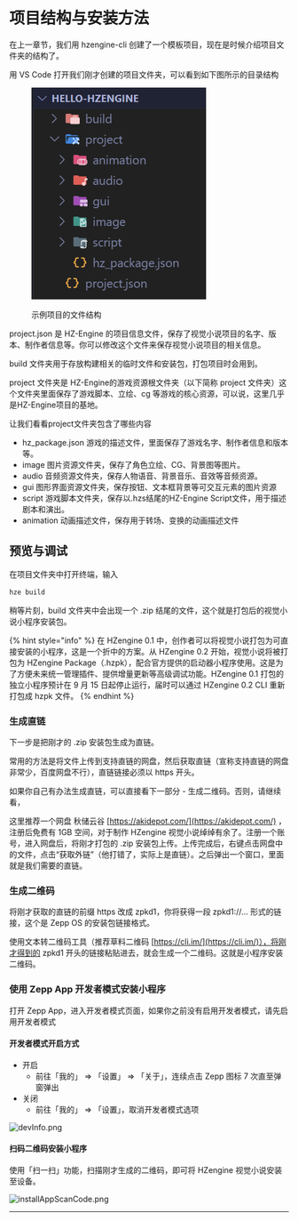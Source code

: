 # 项目结构与安装方法

在上一章节，我们用 hzengine-cli 创建了一个模板项目，现在是时候介绍项目文件夹的结构了。

用 VS Code 打开我们刚才创建的项目文件夹，可以看到如下图所示的目录结构

<figure><img src="../.gitbook/assets/image.png" alt=""><figcaption><p>示例项目的文件结构</p></figcaption></figure>

project.json 是 HZ-Engine 的项目信息文件，保存了视觉小说项目的名字、版本、制作者信息等。你可以修改这个文件来保存视觉小说项目的相关信息。

build 文件夹用于存放构建相关的临时文件和安装包，打包项目时会用到。

project 文件夹是 HZ-Engine的游戏资源根文件夹（以下简称 project 文件夹）这个文件夹里面保存了游戏脚本、立绘、cg 等游戏的核心资源，可以说，这里几乎是HZ-Engine项目的基地。

让我们看看project文件夹包含了哪些内容

* hz\_package.json 游戏的描述文件，里面保存了游戏名字、制作者信息和版本等。
* image 图片资源文件夹，保存了角色立绘、CG、背景图等图片。
* audio 音频资源文件夹，保存人物语音、背景音乐、音效等音频资源。
* gui 图形界面资源文件夹，保存按钮、文本框背景等可交互元素的图片资源
* script 游戏脚本文件夹，保存以.hzs结尾的HZ-Engine Script文件，用于描述剧本和演出。
* animation 动画描述文件，保存用于转场、变换的动画描述文件

## 预览与调试

在项目文件夹中打开终端，输入

```sh
hze build
```

稍等片刻，build 文件夹中会出现一个 .zip 结尾的文件，这个就是打包后的视觉小说小程序安装包。

{% hint style="info" %}
在 HZengine 0.1 中，创作者可以将视觉小说打包为可直接安装的小程序，这是一个折中的方案。从 HZengine 0.2 开始，视觉小说将被打包为 HZengine Package（.hzpk），配合官方提供的启动器小程序使用。这是为了方便未来统一管理插件、提供增量更新等高级调试功能。HZengine 0.1 打包的独立小程序预计在 9 月 15 日起停止运行，届时可以通过 HZengine 0.2 CLI 重新打包成 hzpk 文件。
{% endhint %}

### 生成直链

下一步是把刚才的 .zip 安装包生成为直链。

常用的方法是将文件上传到支持直链的网盘，然后获取直链（宣称支持直链的网盘非常少，百度网盘不行），直链链接必须以 https 开头。

如果你自己有办法生成直链，可以直接看下一部分 - 生成二维码。否则，请继续看，

这里推荐一个网盘 秋储云谷 [https://akidepot.com/](https://akidepot.com/) ，注册后免费有 1GB 空间，对于制作 HZengine 视觉小说绰绰有余了。注册一个账号，进入网盘后，将刚才打包的 .zip 安装包上传。上传完成后，右键点击网盘中的文件，点击“获取外链”（他打错了，实际上是直链）。之后弹出一个窗口，里面就是我们需要的直链。

### 生成二维码

将刚才获取的直链的前缀 https 改成 zpkd1，你将获得一段 zpkd1://... 形式的链接，这个是 Zepp OS 的安装包链接格式。

使用文本转二维码工具（推荐草料二维码 [https://cli.im/](https://cli.im/)），将刚才得到的 zpkd1 开头的链接粘贴进去，就会生成一个二维码。这就是小程序安装二维码。

### 使用 Zepp App 开发者模式安装小程序

打开 Zepp App，进入开发者模式页面，如果你之前没有启用开发者模式，请先启用开发者模式

#### 开发者模式开启方式 <a href="#kai-fa-zhe-mo-shi-kai-qi-fang-shi-sao-ma-an-zhuang-xiao-cheng-xu" id="kai-fa-zhe-mo-shi-kai-qi-fang-shi-sao-ma-an-zhuang-xiao-cheng-xu"></a>

* 开启
  * 前往「我的」 => 「设置」 => 「关于」，连续点击 Zepp 图标 7 次直至弹窗弹出
* 关闭
  * 前往「我的」 => 「设置」，取消开发者模式选项

![devInfo.png](https://docs.zepp.com/zh-cn/assets/images/dev\_info-116b04decb3f7e537d013dac3023ffd1.png)

#### 扫码二维码安装小程序

使用「扫一扫」功能，扫描刚才生成的二维码，即可将 HZengine 视觉小说安装至设备。

![installAppScanCode.png](https://docs.zepp.com/zh-cn/assets/images/install\_app\_scan\_code-94bc951129feae201b090a4f5a864e06.jpg)

***
